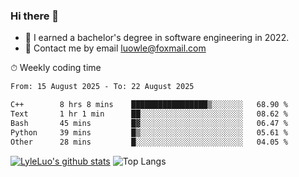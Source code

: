 ### Hi there 👋
<!--I have been a GitHub member for [![Years Badge](https://badges.pufler.dev/years/LyleLuo)](https://badges.pufler.dev)-->
- 🌱 I earned a bachelor's degree in software engineering in 2022.
- 💬 Contact me by email luowle@foxmail.com
<!--
**LyleLuo/LyleLuo** is a ✨ _special_ ✨ repository because its `README.md` (this file) appears on your GitHub profile.

Here are some ideas to get you started:
- 👯 I’m looking to collaborate on ...
- 🤔 I’m looking for help with ...
- 📫 How to reach me: ...
- 😄 Pronouns: ...
- ⚡ Fun fact: ...
-->

<!--💻 Coding Activity Logging

[![Commits Badge](https://badges.pufler.dev/commits/weekly/LyleLuo)](https://badges.pufler.dev)-->

⏱ Weekly coding time

<!--START_SECTION:waka-->

```txt
From: 15 August 2025 - To: 22 August 2025

C++        8 hrs 8 mins    █████████████████▒░░░░░░░   68.90 %
Text       1 hr 1 min      ██░░░░░░░░░░░░░░░░░░░░░░░   08.62 %
Bash       45 mins         █▓░░░░░░░░░░░░░░░░░░░░░░░   06.47 %
Python     39 mins         █▒░░░░░░░░░░░░░░░░░░░░░░░   05.61 %
Other      28 mins         █░░░░░░░░░░░░░░░░░░░░░░░░   04.05 %
```

<!--END_SECTION:waka-->

[![LyleLuo's github stats](https://github-readme-stats.vercel.app/api?username=LyleLuo&count_private=true&show_icons=true&hide=issues&hide_border=true)](https://github.com/anuraghazra/github-readme-stats)
![Top Langs](https://github-readme-stats.vercel.app/api/top-langs/?username=LyleLuo&layout=compact&hide_border=true) 
<!--[![LyleLuo's wakatime stats](https://github-readme-stats.vercel.app/api/wakatime?username=luowle)](https://github.com/anuraghazra/github-readme-stats)-->
